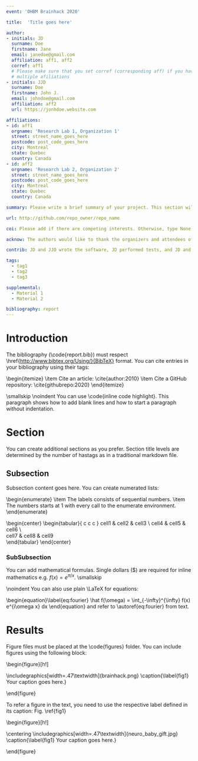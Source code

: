 ```yaml
---
event: 'OHBM Brainhack 2020'

title:  'Title goes here'

author:
- initials: JD
  surname: Doe
  firstname: Jane
  email: janedoe@gmail.com
  affiliation: aff1, aff2
  corref: aff1
  # Please make sure that you set corref (corresponding aff) if you have
  # multiple afiliations
- initials: JJD
  surname: Doe
  firstname: John J.
  email: johndoe@gmail.com
  affiliation: aff2
  url: https://jonhdoe.website.com

affiliations:
- id: aff1
  orgname: 'Research Lab 1, Organization 1'
  street: street_name_goes_here 
  postcode: post_code_goes_here
  city: Montreal
  state: Quebec
  country: Canada
- id: aff2
  orgname: 'Research Lab 2, Organization 2'
  street: street_name_goes_here 
  postcode: post_code_goes_here
  city: Montreal
  state: Quebec
  country: Canada

summary: Please write a brief summary of your project. This section will appear on the webpage. 

url: http://github.com/repo_owner/repo_name

coi: Please add if there are competing interests. Otherwise, type None.

acknow: The authors would like to thank the organizers and attendees of OHBM Brainhack 2020.

contrib: JD and JJD wrote the software, JD performed tests, and JD and JJD wrote the report.

tags:
  - tag1
  - tag2
  - tag3

supplemental:
  - Material 1
  - Material 2 

bibliography: report
---
```


# Introduction
The bibliography (\code{report.bib}) must respect \href{http://www.bibtex.org/Using/}{BibTeX} format. 
You can cite entries in your bibliography using their tags:

\begin{itemize}
  \item Cite an article: \cite{author:2010}
  \item Cite a GitHub repository: \cite{githubrepo:2020}
\end{itemize}

\smallskip
\noindent You can use \code{inline code highlight}. This paragraph shows how to add blank lines and how to start a paragraph without indentation.

# Section
You can create additional sections as you prefer. Section title levels are determined by the number of hastags as in a traditional markdown file.

## Subsection
Subsection content goes here. You can create numerated lists:

\begin{enumerate}
  \item The labels consists of sequential numbers.
  \item The numbers starts at 1 with every call to the enumerate environment.
\end{enumerate}

\begin{center}
\begin{tabular}{ c c c }
 cell1 & cell2 & cell3 \\ 
 cell4 & cell5 & cell6 \\  
 cell7 & cell8 & cell9    
\end{tabular}
\end{center}

### SubSubsection
You can add mathematical formulas. Single dollars ($) are required for inline mathematics e.g. $f(x) = e^{\pi/x}$.
\smallskip

\noindent You can also use plain \LaTeX for equations:

\begin{equation}\label{eq:fourier}
\hat f(\omega) = \int_{-\infty}^{\infty} f(x) e^{i\omega x} dx
\end{equation}
and refer to \autoref{eq:fourier} from text.


# Results
Figure files must be placed at the \code{figures} folder. You can include figures using the following block:

\begin{figure}[h!]

  \includegraphics[width=.47\textwidth]{brainhack.png}
  \caption{\label{fig1} Your caption goes here.}

\end{figure}

To refer a figure in the text, you need to use the respective label defined in its caption: Fig. \ref{fig1}

\begin{figure}[h!]

  \centering
  \includegraphics[width=.47\textwidth]{neuro_baby_gift.jpg}
  \caption{\label{fig1} Your caption goes here.}

\end{figure}
